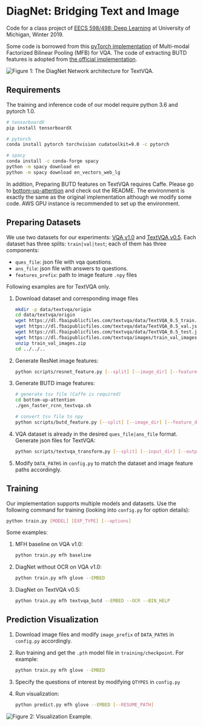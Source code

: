 # DiagNet: Bridging Text and Image
Code for a class project of [EECS 598/498: Deep Learning](https://docs.google.com/document/u/1/d/e/2PACX-1vSZw2CS74V1BEeruYxASJeeFO51tS7vj9NBjWnCvPkK1m-45xpHaAWr6LMG_0EH6HEqSttWEXRFaHua/pub) at University of Michigan, Winter 2019.

Some code is borrowed from this [pyTorch implementation](https://github.com/asdf0982/vqa-mfb.pytorch) of Multi-modal Factorized Bilinear Pooling (MFB) for VQA. The code of extracting BUTD features is adopted from [the official implementation](https://github.com/peteanderson80/bottom-up-attention).

![Figure 1: The DiagNet Network architecture for TextVQA.](https://github.com/WYchelsy/DiagNet/blob/master/imgs/DiagNet_architecture.png)

## Requirements

The training and inference code of our model require python 3.6 and pytorch 1.0.

```bash
# tensorboardX
pip install tensorboardX

# pytorch
conda install pytorch torchvision cudatoolkit=9.0 -c pytorch

# spacy
conda install -c conda-forge spacy
python -m spacy download en
python -m spacy download en_vectors_web_lg
```

In addition, Preparing BUTD features on TextVQA requires Caffe. Please go to [bottom-up-attention](bottom-up-attention) and check out the README. The environment is exactly the same as the original implementation although we modify some code. AWS GPU instance is recommended to set up the environment.

## Preparing Datasets

We use two datasets for our experiments: [VQA v1.0](https://visualqa.org/vqa_v1_download.html) and [TextVQA v0.5](https://textvqa.org/dataset). Each dataset
has three splits: `train|val|test`; each of them has three components:
* `ques_file`: json file with vqa questions.
* `ans_file`: json file with answers to questions.
* `features_prefix`: path to image feature `.npy` files

Following examples are for TextVQA only.

1. Download dataset and corresponding image files
    ```bash
    mkdir -p data/textvqa/origin
    cd data/textvqa/origin
    wget https://dl.fbaipublicfiles.com/textvqa/data/TextVQA_0.5_train.json
    wget https://dl.fbaipublicfiles.com/textvqa/data/TextVQA_0.5_val.json
    wget https://dl.fbaipublicfiles.com/textvqa/data/TextVQA_0.5_test.json
    wget https://dl.fbaipublicfiles.com/textvqa/images/train_val_images.zip
    unzip train_val_images.zip
    cd ../../..
    ```

2. Generate ResNet image features:
    ```bash
    python scripts/resnet_feature.py [--split] [--image_dir] [--feature_dir]
    ```

3. Generate BUTD image features:
    ```bash
    # generate tsv file (Caffe is required)
    cd bottom-up-attention
    ./gen_faster_rcnn_textvqa.sh

    # convert tsv file to npy
    python scripts/butd_feature.py [--split] [--image_dir] [--feature_dir]
    ```

4. VQA dataset is already in the desired `ques_file|ans_file` format. Generate json files for TextVQA:
    ```bash
    python scripts/textvqa_transform.py [--split] [--input_dir] [--output_dir]
    ```

5. Modify `DATA_PATHS` in `config.py` to match the dataset and image feature paths accordingly.

## Training

Our implementation supports multiple models and datasets. Use the following command for training (looking into `config.py` for option details):

```bash
python train.py [MODEL] [EXP_TYPE] [--options]
```
Some examples:
1. MFH baseline on VQA v1.0:
    ```bash
    python train.py mfh baseline
    ```

2. DiagNet without OCR on VQA v1.0:
    ```bash
    python train.py mfh glove --EMBED
    ```

3. DiagNet on TextVQA v0.5:
    ```bash
    python train.py mfh textvqa_butd --EMBED --OCR --BIN_HELP
    ```

## Prediction Visualization
1. Download image files and modify `image_prefix` of `DATA_PATHS` in `config.py` accordingly.

2. Run training and get the `.pth` model file in `training/checkpoint`. For example:
    ```bash
    python train.py mfh glove --EMBED
    ```

3. Specify the questions of interest by modifying `QTYPES` in `config.py`

4. Run visualization:
    ```bash
    python predict.py mfh glove --EMBED [--RESUME_PATH]
    ```
![Figure 2: Visualization Example.](https://github.com/WYchelsy/DiagNet/blob/master/imgs/correct224477.png)
